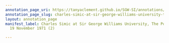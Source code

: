 ```yaml
---
annotation_page_uri: https://tanyaclement.github.io/SGW-SI/annotations/charles-simic-at-sir-george-williams-university-the-poetry-series-19-november-1971-2--canvas-1-introducer.json
annotation_page_slug: charles-simic-at-sir-george-williams-university-the-poetry-series-19-november-1971-2--canvas-1-introducer
layout: annotation_page
manifest_label: Charles Simic at Sir George Williams University, The Poetry Series,
  19 November 1971 (2)

---
```

